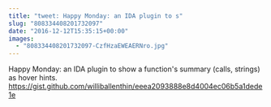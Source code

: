 ```yaml
---
title: "tweet: Happy Monday: an IDA plugin to s"
slug: "808334408201732097"
date: "2016-12-12T15:35:15+00:00"
images:
  - "808334408201732097-CzfHzaEWEAERNro.jpg"
---
```

Happy Monday: an IDA plugin to show a function's summary (calls, strings) as hover hints. https://gist.github.com/williballenthin/eeea2093888e8d4004ec06b5a1dede1e 